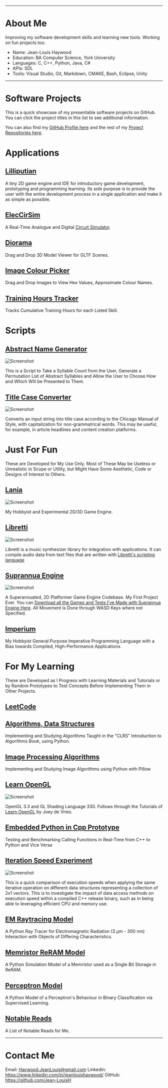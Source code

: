 ---------------------
# About Me

Improving my software development skills and learning new tools. Working on fun projects too.

- Name: Jean-Louis Haywood
- Education: BA Computer Science, York University
- Languages: C, C++, Python, Java, C#
- APIs: SDL
- Tools: Visual Studio, Git, Markdown, CMAKE, Bash, Eclipse, Unity

---------------------
# Software Projects

This is a quick showcase of my presentable software projects on GitHub. You can click the project titles in this list to see additional information.

You can also find my [GitHub Profile here](https://github.com/Jean-LouisH) and the rest of my [Project Repositories here](https://github.com/Jean-LouisH?tab=repositories). 

# Applications

## [Lilliputian](https://github.com/Jean-LouisH/Lilliputian)

A tiny 2D game engine and IDE for introductory game development, prototyping and programming learning. Its sole purpose is to provide the user with the entire development process in a single application and make it as simple as possible.

## [ElecCirSim](https://github.com/Jean-LouisH/ElecCirSim)

A Real-Time Analogue and Digital [Circuit Simulator](https://en.wikipedia.org/wiki/Electronic_circuit_simulation). 

## [Diorama](https://github.com/Jean-LouisH/Diorama)

Drag and Drop 3D Model Viewer for GLTF Scenes.

## [Image Colour Picker](https://github.com/Jean-LouisH/ImageColourPicker)

Drag and Drop Images to View Hex Values, Approximate Colour Names.

## [Training Hours Tracker](https://github.com/Jean-LouisH/TrainingHoursTracker)

Tracks Cumulative Training Hours for each Listed Skill.

# Scripts

## [Abstract Name Generator](https://github.com/Jean-LouisH/AbstractNameGenerator)

![Screenshot](https://raw.githubusercontent.com/Jean-LouisH/AbstractNameGenerator/main/Screenshot.png)

This is a Script to Take a Syllable Count from the User, Generate a Permutation List of Abstract Syllables and Allow the User to Choose How and Which Will be Presented to Them.

## [Title Case Converter](https://github.com/Jean-LouisH/TitleCaseConverter)

![Screenshot](https://raw.githubusercontent.com/Jean-LouisH/TitleCaseConverter/main/Screenshot.png)

Converts an input string into title case according to the Chicago Manual of Style, with capitalization for non-grammatrical words. This may be useful, for example, in article headlines and content creation platforms.

# Just For Fun

These are Developed for My Use Only. Most of These May be Useless or Unrealistic in Scope or Utility, but Might Have Some Aesthetic, Code or Designs of Interest to Others.

## [Lania](https://github.com/Jean-LouisH/Lania)

![Screenshot](https://raw.githubusercontent.com/Jean-LouisH/Lania/master/Documentation/Images/Screenshot.gif)

My Hobbyist and Experimental 2D/3D Game Engine.

## [Libretti](https://github.com/Jean-LouisH/Libretti)

![Screenshot](https://raw.githubusercontent.com/Jean-LouisH/Libretti/master/Screenshot.gif)

Libretti is a music synthesizer library for integration with applications. It can compile audio data from text files that are written with [Libretti's scripting language](https://github.com/Jean-LouisH/Libretti/blob/master/Documentation/Scripting%20Language%20Specification.txt)

## [Suprannua Engine](https://github.com/Jean-LouisH/SuprannuaEngine)

![Screenshot](https://raw.githubusercontent.com/Jean-LouisH/SuprannuaEngine/master/Documentation/Images/Screenshot.gif)

A Superannuated, 2D Platformer Game Engine Codebase. My First Project Ever. 
You can [Download all the Games and Tests I've Made with Suprannua Engine Here](https://github.com/Jean-LouisH/SuprannuaEngine/releases/download/v0.14.0-alpha/Suprannua.0.14.0.Games.Tests.zip). All Movement is Done through WASD Keys where not Specified. 

## [Imperium](https://github.com/Jean-LouisH/Imperium)

My Hobbyist General Purpose Imperative Programming Language with a Bias towards Compiled, High-Performance Applications.

# For My Learning

These are Developed as I Progress with Learning Materials and Tutorials or by Random Prototypes to Test Concepts Before Implementing Them in Other Projects.

## [LeetCode](https://github.com/Jean-LouisH/LeetCode)

## [Algorithms, Data Structures](https://github.com/Jean-LouisH/Algorithms-DataStructures)

Implementing and Studying Algorithms Taught in the "CLRS" Introduction to Algorithms Book, using Python. 

## [Image Processing Algorithms](https://github.com/Jean-LouisH/ImageProcessingAlgorithms)

Implementing and Studying Image Algorithms using Python with Pillow

## [Learn OpenGL](https://github.com/Jean-LouisH/LearnOpenGL)

![Screenshot](https://raw.githubusercontent.com/Jean-LouisH/LearnOpenGL/master/Images/Mixed_Texture_Rectangle.png)

OpenGL 3.3 and GL Shading Language 330. Follows through the Tutorials of [Learn OpenGL](https://learnopengl.com/Introduction) by Joey de Vries.

## [Embedded Python in Cpp Prototype](https://github.com/Jean-LouisH/EmbeddedPythonInCppPrototype)

Testing and Benchmarking Calling Functions in Real-Time from C++ to Python and Vice Versa

## [Iteration Speed Experiment](https://github.com/Jean-LouisH/IterationSpeedExperiment)

![Screenshot](https://raw.githubusercontent.com/Jean-LouisH/IterationSpeedExperiment/master/Screenshot.png)

This is a quick comparison of execution speeds when applying the same iterative operation on different data structures representing a collection of 2x1 vectors. This is to investigate the impact of data access methods on execution speed within a compiled C++ release binary, such as in being able to leveraging efficient CPU and memory use.

## [EM Raytracing Model](https://github.com/Jean-LouisH/EMRayTracingModel) 

A Python Ray Tracer for Electromagnetic Radiation (3 μm - 300 nm) Interaction with Objects of Differing Characteristics.

## [Memristor ReRAM Model](https://github.com/Jean-LouisH/MemristorReRAMModel)

A Python Simulation Model of a Memristor used as a Single Bit Storage in ReRAM.

## [Perceptron Model](https://github.com/Jean-LouisH/PerceptronModel)

A Python Model of a Perceptron's Behaviour in Binary Classification via Supervised Learning.

## [Notable Reads](https://github.com/Jean-LouisH/NotableReads/blob/main/README.md)

A List of Notable Reads for Me.

---------------------
# Contact Me

Email: Haywood.JeanLouis@gmail.com
Linkedin: https://www.linkedin.com/in/jeanlouishaywood/
GitHub: https://github.com/Jean-LouisH

